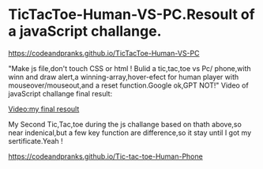 # TicTacToe-Human-VS-PC.Resoult of a javaScript challange.
https://codeandpranks.github.io/TicTacToe-Human-VS-PC

"Make js file,don't touch CSS or html ! Bulid a tic,tac,toe vs Pc/
phone,with winn and draw alert,a winning-array,hover-efect for human player with mouseover/mouseout,and a reset function.Google ok,GPT NOT!"
Video of javaScript challange final result:

[Video:my final resoult](https://github.com/CodeAndPranks/TicTacToe-Human-VS-PC/raw/main/ttt.mp4)

My Second Tic,Tac,toe during the js challange based on thath above,so
near indenical,but a few key function are difference,so 
it stay until I got my sertificate.Yeah !

https://codeandpranks.github.io/Tic-tac-toe-Human-Phone



